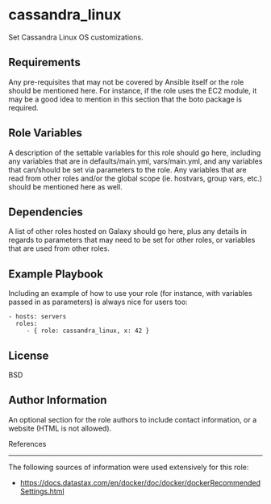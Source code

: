 cassandra_linux
===============

Set Cassandra Linux OS customizations.

Requirements
------------

Any pre-requisites that may not be covered by Ansible itself or the role should
be mentioned here. For instance, if the role uses the EC2 module, it may be a
good idea to mention in this section that the boto package is required.

Role Variables
--------------

A description of the settable variables for this role should go here, including
any variables that are in defaults/main.yml, vars/main.yml, and any variables
that can/should be set via parameters to the role. Any variables that are read
from other roles and/or the global scope (ie. hostvars, group vars, etc.) should
be mentioned here as well.

Dependencies
------------

A list of other roles hosted on Galaxy should go here, plus any details in
regards to parameters that may need to be set for other roles, or variables that
are used from other roles.

Example Playbook
----------------

Including an example of how to use your role (for instance, with variables
passed in as parameters) is always nice for users too:

    - hosts: servers
      roles:
         - { role: cassandra_linux, x: 42 }

License
-------

BSD

Author Information
------------------

An optional section for the role authors to include contact information, or a
website (HTML is not allowed).

References
__________

The following sources of information were used extensively for this role:

* https://docs.datastax.com/en/docker/doc/docker/dockerRecommendedSettings.html
